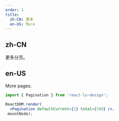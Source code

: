 ```yaml
---
order: 1
title:
  zh-CN: 更多
  en-US: More
---
```


## zh-CN

更多分页。

## en-US

More pages.

````jsx
import { Pagination } from 'react-lu-design';

ReactDOM.render(
  <Pagination defaultCurrent={1} total={500} />,
 mountNode);
````

